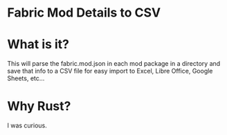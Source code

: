 # Fabric Mod Details to CSV

# What is it?

This will parse the fabric.mod.json in each mod package in a directory and save that info to a CSV file for easy import to Excel, Libre Office, Google Sheets, etc...

# Why Rust?

I was curious.
